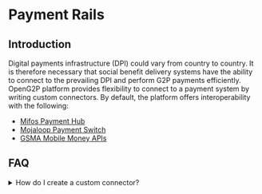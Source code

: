 # Payment Rails

## Introduction

Digital payments infrastructure (DPI) could vary from country to country. It is therefore necessary that social benefit delivery systems have the ability to connect to the prevailing DPI and perform G2P payments efficiently. OpenG2P platform provides flexibility to connect to a payment system by writing custom connectors. By default, the platform offers interoperability with the following:

* [Mifos Payment Hub](https://payments.mifos.org/)
* [Mojaloop Payment Switch](https://payments.mifos.org/)
* [GSMA Mobile Money APIs](https://www.gsma.com/mobilefordevelopment/mobile-money/mobile-money-api/)

## FAQ

<details>

<summary>How do I create a custom connector?</summary>

Refer to the guide [here](broken-reference).

</details>
